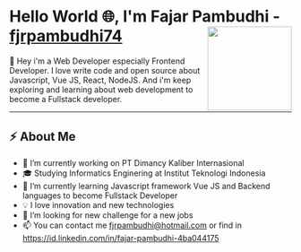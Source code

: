 # Hello World :globe_with_meridians:, I'm Fajar Pambudhi - [fjrpambudhi74](https://fjrpambudhi74.github.io/portofolio_v1/) <img align="right" width="150" height="150" src="https://media.giphy.com/media/du3J3cXyzhj75IOgvA/giphy.gif">
:clap: Hey i'm a Web Developer especially Frontend Developer. I love write code and open source about Javascript, Vue JS, React, NodeJS. And i'm keep exploring and learning about web development to become a Fullstack developer. 

---
## :zap: About Me
- 🔭 I’m currently working on PT Dimancy Kaliber Internasional
- :mortar_board: Studying Informatics Enginering at Institut Teknologi Indonesia
- 🌱 I’m currently learning Javascript framework Vue JS and Backend languages to become Fullstack Developer
- :bulb:  I love innovation and new technologies
- 🤔 I’m looking for new challenge for a new jobs 
- 📫 You can contact me fjrpambudhi@hotmail.com or find in https://id.linkedin.com/in/fajar-pambudhi-4ba044175 

